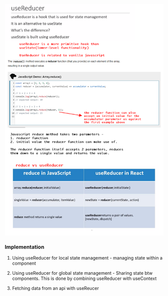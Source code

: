 ![](./useReducer.png)

### Implementation

1. Using useReducer for local state management - managing state within a component

2. Using useReducer for global state management - Sharing state btw components. This is done by combining useReducer with useContext

3. Fetching data from an api with useReucer
